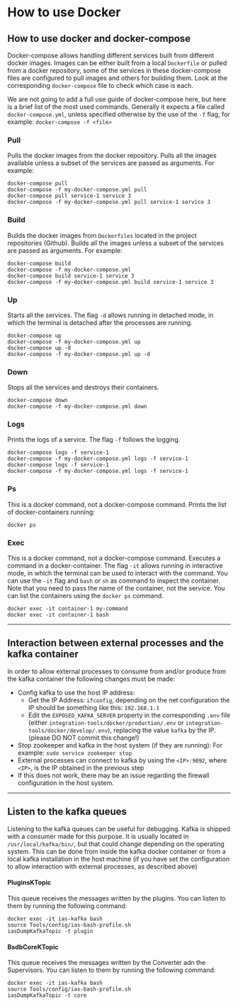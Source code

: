 # How to use Docker

## How to use docker and docker-compose
Docker-compose allows handling different services built from different docker images. Images can be either built from a local `Dockerfile` or pulled from a docker repository, some of the services in these docker-compose files are configured to pull images and others for building them. Look at the corresponding `docker-compose` file to check which case is each.

We are not going to add a full use guide of docker-compose here, but here is a brief list of the most used commands. Generally it expects a file called `docker-compose.yml`, unless specified otherwise by the use of the `-f` flag, for example: `docker-compose -f <file>`

### Pull
Pulls the docker images from the docker repository. Pulls all the images available unless a subset of the services are passed as arguments. For example:
```
docker-compose pull
docker-compose -f my-docker-compose.yml pull
docker-compose pull service-1 service 3
docker-compose -f my-docker-compose.yml pull service-1 service 3
```

### Build
Builds the docker images from `Dockerfiles` located in the project repositories (Github). Builds all the images unless a subset of the services are passed as arguments. For example:
```
docker-compose build
docker-compose -f my-docker-compose.yml
docker-compose build service-1 service 3
docker-compose -f my-docker-compose.yml build service-1 service 3
```

### Up
Starts all the services. The flag `-d` allows running in detached mode, in which the terminal is detached after the processes are running.
```
docker-compose up
docker-compose -f my-docker-compose.yml up
docker-compose up -d
docker-compose -f my-docker-compose.yml up -d
```

### Down
Stops all the services and destroys their containers.
```
docker-compose down
docker-compose -f my-docker-compose.yml down
```

### Logs
Prints the logs of a service. The flag `-f` follows the logging.
```
docker-compose logs -f service-1
docker-compose -f my-docker-compose.yml logs -f service-1
docker-compose logs -f service-1
docker-compose -f my-docker-compose.yml logs -f service-1
```

### Ps
This is a docker command, not a docker-compose command. Prints the list of docker-containers running:
```
docker ps
```

### Exec
This is a docker command, not a docker-compose command. Executes a command in a docker-container. The flag `-it` allows running in interactive mode, in which the terminal can be used to interact with the command. You can use the `-it` flag and `bash` or `sh` as command to inspect the container. Note that you need to pass the name of the container, not the service. You can list the containers using the `docker ps` command.
```
docker exec -it container-1 my-command
docker exec -it container-1 bash
```

---

## Interaction between external processes and the kafka container
In order to allow external processes to consume from and/or produce from the kafka container the following changes must be made:

* Config kafka to use the host IP address:
  - Get the IP Address: `ifconfig`, depending on the net configuration the IP should be something like this: `192.168.1.1`
  - Edit the `EXPOSED_KAFKA_SERVER` property in the corresponding `.env` file (either `integration-tools/docker/production/.env` or `integration-tools/docker/develop/.env`), replacing the value `kafka` by the IP. (please DO NOT commit this change!)
* Stop zookeeper and kafka in the host system (if they are running): For example: `sudo service zookeeper stop`
* External processes can connect to kafka by using the `<IP>:9092`, where `<IP>`, is the IP obtained in the previous step
* If this does not work, there may be an issue regarding the firewall configuration in the host system.

---

## Listen to the kafka queues
Listening to the kafka queues can be useful for debugging. Kafka is shipped with a consumer made for this purpose. It is usually located in `/usr/local/kafka/bin/`, but that could change depending on the operating system. This can be done from inside the kafka docker container or from a local kafka installation in the host machine (if you have set the configuration to allow interaction with external processes, as described above)

#### PluginsKTopic
This queue receives the messages written by the plugins. You can listen to them by running the following command:
```
docker exec -it ias-kafka bash
source Tools/config/ias-bash-profile.sh
iasDumpKafkaTopic -t plugin
```

#### BsdbCoreKTopic
This queue receives the messages written by the Converter adn the Supervisors. You can listen to them by running the following command:
```
docker exec -it ias-kafka bash
source Tools/config/ias-bash-profile.sh
iasDumpKafkaTopic -t core
```
